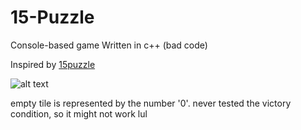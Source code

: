# 15-Puzzle
Console-based game Written in c++ (bad code)

Inspired by [15puzzle](https://15puzzle.netlify.app/)

![alt text](https://github.com/log169/15-Puzzle/blob/main/image.png)


empty tile is represented by the number '0'.
never tested the victory condition, so it might not work lul
